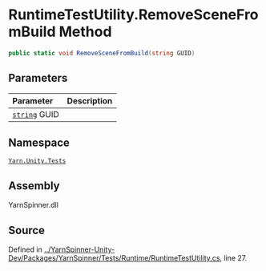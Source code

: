 <!-- This file was generated by a tool. Do not edit this file by hand. -->

# RuntimeTestUtility.RemoveSceneFromBuild Method


```csharp
public static void RemoveSceneFromBuild(string GUID)
```

## Parameters
|Parameter|Description|
|:---|:---|
|[`string`](https://docs.microsoft.com/dotnet/api/System.String) GUID||


## Namespace
[`Yarn.Unity.Tests`](/api/csharp/yarn.unity.tests/README.md)

## Assembly
YarnSpinner.dll

## Source
Defined in [../YarnSpinner-Unity-Dev/Packages/YarnSpinner/Tests/Runtime/RuntimeTestUtility.cs](https://github.com/YarnSpinnerTool/YarnSpinner-Unity//blob/develop/Tests/Runtime/RuntimeTestUtility.cs#L27), line 27.
